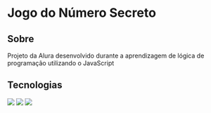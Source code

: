 <h1>Jogo do Número Secreto</h1>

<h2>Sobre</h2>
<p>Projeto da Alura desenvolvido durante a aprendizagem de lógica de programação utilizando o JavaScript</p>

## Tecnologias
<div>
  <img src = "https://img.shields.io/badge/HTML-darkgreen?logo=html5&logoColor=%23E34F26&labelColor=darkgreen">
  <img src = "https://img.shields.io/badge/CSS-darkgreen?logo=css3&logoColor=%23E34F26&labelColor=darkgreen">
  <img src = "https://img.shields.io/badge/JavaScript-%23F7DF1E?logo=javascript&logoColor=%23E34F26&labelColor=%23F7DF1E"> 
</div>
